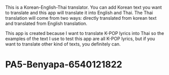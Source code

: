 This is a Korean-English-Thai translator. You can add Korean text you want to translate and this app will translate it into English and Thai. The Thai translation will come from two ways: directly translated from korean text and translated from English translation.

This app is created because I want to translate K-POP lyrics into Thai so the examples of the text I use to test this app are all K-POP lyrics, but if you want to translate other kind of texts, you definitely can.
# PA5-Benyapa-6540121822
